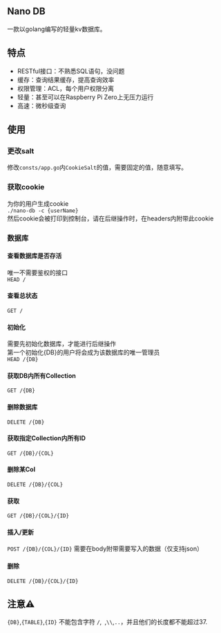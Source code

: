 ## Nano DB
一款以golang编写的轻量kv数据库。

## 特点
- RESTful接口：不熟悉SQL语句，没问题
- 缓存：查询结果缓存，提高查询效率
- 权限管理：ACL，每个用户权限分离
- 轻量：甚至可以在Raspberry Pi Zero上无压力运行
- 高速：微秒级查询

## 使用
### 更改salt
修改`consts/app.go`内`CookieSalt`的值，需要固定的值，随意填写。
### 获取cookie
为你的用户生成cookie  
`./nano-db -c {userName}`  
然后cookie会被打印到控制台，请在后继操作时，在headers内附带此cookie

### 数据库
#### 查看数据库是否存活
唯一不需要鉴权的接口  
`HEAD /`

#### 查看总状态
`GET /`

#### 初始化
需要先初始化数据库，才能进行后继操作  
第一个初始化{DB}的用户将会成为该数据库的唯一管理员  
`HEAD /{DB}`

#### 获取DB内所有Collection
`GET /{DB}`

#### 删除数据库
`DELETE /{DB}`

#### 获取指定Collection内所有ID
`GET /{DB}/{COL}`

#### 删除某Col
`DELETE /{DB}/{COL}`

#### 获取
`GET /{DB}/{COL}/{ID}`

#### 插入/更新
`POST /{DB}/{COL}/{ID}`
需要在body附带需要写入的数据（仅支持json）

#### 删除
`DELETE /{DB}/{COL}/{ID}`


## 注意⚠️
`{DB}`,`{TABLE}`,`{ID}` 不能包含字符 `/`,` `,`\\`,`..`，并且他们的长度都不能超过37.

